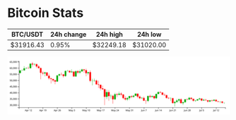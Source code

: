 # Bitcoin Stats

BTC/USDT|24h change|24h high|24h low|
|---|---|---|---|
|$31916.43|0.95%|$32249.18|$31020.00|

<img src="./chart.svg">
